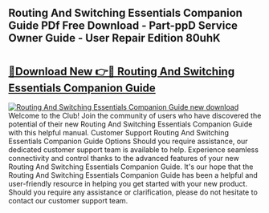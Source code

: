 ## Routing And Switching Essentials Companion Guide PDf Free Download - Part-ppD Service Owner Guide - User Repair Edition 80uhK

# <h2><a href="http://bc59193.oget.top/?id=Routing+And+Switching+Essentials+Companion+Guide">🔗Download New 👉🔴 Routing And Switching Essentials Companion Guide</a></h2>

[![Routing And Switching Essentials Companion Guide new download](https://i.imgur.com/5g1atiW.png)](http://bc59193.oget.top/?id=Routing+And+Switching+Essentials+Companion+Guide)
Welcome to the Club! Join the community of users who have discovered the potential of their new Routing And Switching Essentials Companion Guide with this helpful manual. Customer Support Routing And Switching Essentials Companion Guide Options Should you require assistance, our dedicated customer support team is available to help. Experience seamless connectivity and control thanks to the advanced features of your new Routing And Switching Essentials Companion Guide. It's our hope that the Routing And Switching Essentials Companion Guide has been a helpful and user-friendly resource in helping you get started with your new product. Should you require any assistance or clarification, please do not hesitate to contact our customer support team.
